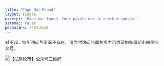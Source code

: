 ```yaml
---
title: "Page Not Found"
layout: single
excerpt: "Page not found. Your pixels are in another canvas."
sitemap: false
permalink: /404.html
---
```


对不起，您所访问的页面不存在，请尝试访问弘厚投资主页或添加弘厚论市微信公众号。

![【弘厚论市】公众号二维码](http://www.honghou.top/images/weixin_QR.png "【弘厚论市】公众号二维码")

<script type="text/javascript">
  var GOOG_FIXURL_LANG = 'en';
  var GOOG_FIXURL_SITE = '{{ site.url }}'
</script>
<script type="text/javascript"
  src="//linkhelp.clients.google.com/tbproxy/lh/wm/fixurl.js">
</script>
